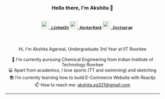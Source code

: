 <h3 align="center">Hello there, I'm Akshita 👋</h3>
<h5 align="center">
  <code>
    <a href="https://www.linkedin.com/in/akshita149/" title="LinkedIn Profile"><img width="25" src="https://img.icons8.com/fluent/48/000000/linkedin.png"> LinkedIn</a></code>
  <code><a href="https://www.hackerrank.com/akshita_ag321" title="HackerRank Profile"><img width="25" src="https://github.com/zumrudu-anka/zumrudu-anka/blob/master/images/hackerrank.png"> HackerRank</a></code>
  <code><a href="https://www.instagram.com/akshi.__.01/" title="Instagram Profile"><img width="25" src="https://img.icons8.com/fluent/48/000000/instagram-new.png"> Instagram</a></code>
</h5>
<br>
<p align="center">
  Hi, I'm Akshita Agarwal, Undergraduate 3rd Year at IIT Roorkee 
  <br>
  <br>
  🔬 I'm currently pursuing Chemical Engineering from Indian Institute of Technology Roorkee
  <br>
  💻 Apart from academics, I love sports (TT and swimming) and sketching 
  <br>
  📚 I’m currently learning how to build E-Commerce Website with Reactjs
  <br>
  📫 How to reach me: <a href="mailto: akshita.ag321@gmail.com"> akshita.ag321@gmail.com</a>
</p>

<hr>

<!--<p align=center>
  <a href="#">
    <img height=175 align="center" src="https://github-readme-stats.vercel.app/api?username=Akshi149&show_icons=true&theme=blue-green&count_private=true&include_all_commits=true">
  </a>
  <a href="#">
  <img height=175 align="center" src="https://github-readme-stats.vercel.app/api/top-langs/?username=Akshi149&title_color=2aa889&text_color=99d1ce&icon_color=2bbc8a&bg_color=0c1014&langs_count=5&layout=shrink" />
  </a>
</p>

<!--
**Akshi149/Akshi149** is a ✨ _special_ ✨ repository because its `README.md` (this file) appears on your GitHub profile.

Here are some ideas to get you started:

- 🔭 I’m currently working on ...
- 🌱 I’m currently learning ...
- 👯 I’m looking to collaborate on ...
- 🤔 I’m looking for help with ...
- 💬 Ask me about ...
- 📫 How to reach me: ...
- 😄 Pronouns: ...
- ⚡ Fun fact: ...
-->
